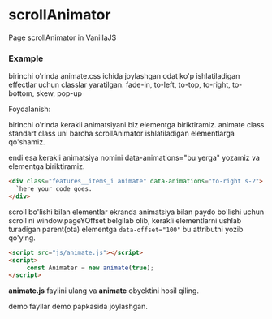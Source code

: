 # scrollAnimator
 Page scrollAnimator in VanillaJS

<h3>Example</h3>

birinchi o'rinda animate.css ichida joylashgan odat ko'p ishlatiladigan effectlar uchun classlar yaratilgan. 
 fade-in, to-left, to-top, to-right, to-bottom, skew, pop-up

Foydalanish:

birinchi o'rinda kerakli animatsiyani biz elementga biriktiramiz.
animate class standart class uni barcha scrollAnimator ishlatiladigan elementlarga qo'shamiz.



endi esa kerakli animatsiya nomini data-animations="bu yerga"  yozamiz va elementga biriktiramiz.

```HTML
<div class="features__items_i animate" data-animations="to-right s-2">
  `here your code goes.
</div>
```


scroll bo'lishi bilan elementlar ekranda animatsiya bilan paydo bo'lishi uchun scroll ni window.pageYOffset belgilab olib, 
kerakli elementlarni ushlab turadigan parent(ota) elementga `data-offset="100"`   bu attributni yozib qo'ying.

```HTML
<script src="js/animate.js"></script>
<script>
	 const Animater = new animate(true);
</script>
```

**animate.js** faylini ulang va **animate**  obyektini hosil qiling.

demo fayllar demo papkasida joylashgan.
